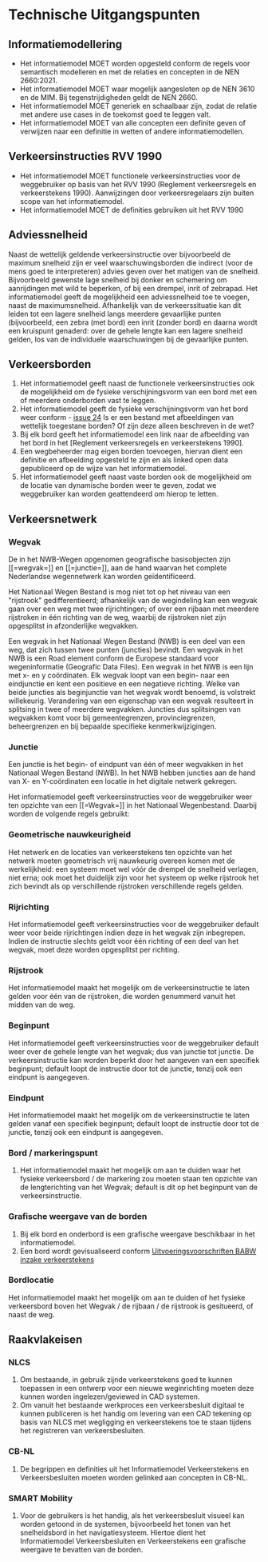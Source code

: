 # Technische Uitgangspunten


<section>
  <h2>Informatiemodellering</h2>
  <p> <ul> <li> Het informatiemodel MOET worden opgesteld conform de regels voor semantisch modelleren en met de relaties en concepten in de NEN 2660:2021. </li>
<li> Het informatiemodel MOET waar mogelijk aangesloten op de NEN 3610 en de MIM. Bij tegenstrijdigheden geldt de NEN 2660. </li>
<li> Het informatiemodel MOET generiek en schaalbaar zijn, zodat de relatie met andere use cases in de toekomst goed te leggen valt.  </li>
<li> Het informatiemodel MOET van alle concepten een definite geven of verwijzen naar een definitie in wetten of andere informatiemodellen. </li></ul></p>
</section>
<section id="conformance"></section>


<section>
<h2>Verkeersinstructies RVV 1990</h2>
  <p> <ul> <li> Het informatiemodel MOET functionele verkeersinstructies voor de weggebruiker op basis van het <a>RVV 1990</a> (Reglement verkeersregels en verkeerstekens 1990). Aanwijzingen door verkeersregelaars zijn buiten scope van het informatiemodel. </li>
<li> Het informatiemodel MOET de definities gebruiken uit het <a>RVV 1990</a> </li></ul></p>
</section>
<section id="conformance"></section>


## Adviessnelheid
Naast de wettelijk geldende verkeersinstructie over bijvoorbeeld de maximum snelheid zijn er veel waarschuwingsborden die indirect (voor de mens goed te interpreteren) advies geven over het matigen van de snelheid. Bijvoorbeeld gewenste lage snelheid bij donker en schemering om aanrijdingen met wild te beperken, of bij een drempel, inrit of zebrapad. Het informatiemodel geeft de mogelijkheid een adviessnelheid toe te voegen, naast de maximumsnelheid. Afhankelijk van de verkeerssituatie kan dit leiden tot een lagere snelheid langs meerdere gevaarlijke punten (bijvoorbeeld, een zebra (met bord) een inrit (zonder bord) en daarna wordt een kruispunt genaderd: over de gehele lengte kan een lagere snelheid gelden, los van de individuele waarschuwingen bij de gevaarlijke punten.

## Verkeersborden
1. Het informatiemodel geeft naast de functionele verkeersinstructies ook de mogelijkheid om de fysieke verschijningsvorm van een bord met een of meerdere onderborden vast te leggen. 
2. Het informatiemodel geeft de fysieke verschijningsvorm van het bord weer conform - [issue 24](https://github.com/Stichting-CROW/verkeersborden/issues/24) Is er een bestand met afbeeldingen van wettelijk toegestane borden? Of zijn deze alleen beschreven in de wet? 
3. Bij elk bord geeft het informatiemodel een link naar de afbeelding van het bord in het [Reglement verkeersregels en verkeerstekens 1990]. 
4. Een wegbeheerder mag eigen borden toevoegen, hiervan dient een definitie en afbeelding opgesteld te zijn en als linked open data gepubliceerd op de wijze van het informatiemodel.
5. Het informatiemodel geeft naast vaste borden ook de mogelijkheid om de locatie van dynamische borden weer te geven, zodat we weggebruiker kan worden geattendeerd om hierop te letten. 


## Verkeersnetwerk



### Wegvak

De in het NWB-Wegen opgenomen geografische basisobjecten zijn [[=wegvak=]] en [[=junctie=]], aan de hand waarvan het complete Nederlandse wegennetwerk kan worden geïdentificeerd. 

Het Nationaal Wegen Bestand is mog niet tot op het niveau van een "rijstrook" gedifferentieerd; afhankelijk van de wegindeling kan een wegvak gaan over een weg met twee rijrichtingen; of over een rijbaan met meerdere rijstroken in één richting van de weg, waarbij de rijstroken niet zijn opgesplitst in afzonderlijke wegvakken. 

<aside class="def"> Een wegvak in het Nationaal Wegen Bestand (NWB) is een deel van een weg, dat zich tussen twee punten (juncties) bevindt. Een wegvak in het NWB is een Road element conform de Europese standaard voor wegeninformatie (Geografic Data Files). Een wegvak in het NWB is een lijn met x- en y coördinaten. Elk wegvak loopt van een begin- naar een eindjunctie en kent een positieve en een negatieve richting. Welke van beide juncties als beginjunctie van het wegvak wordt benoemd, is volstrekt willekeurig. Verandering van een eigenschap van een wegvak resulteert in splitsing in twee of meerdere wegvakken. Juncties dus splitsingen van wegvakken komt voor bij gemeentegrenzen, provinciegrenzen, beheergrenzen en bij bepaalde specifieke kenmerkwijzigingen. </aside>

### Junctie

<aside class="def"> Een junctie is het begin- of eindpunt van één of meer wegvakken in het Nationaal Wegen Bestand (NWB). In het NWB hebben juncties aan de hand van X- en Y-coördinaten een locatie in het digitale netwerk gekregen. </aside>




Het informatiemodel geeft verkeersinstructies voor de weggebruiker weer ten opzichte van een [[=Wegvak=]] in het Nationaal Wegenbestand. Daarbij worden de volgende regels gebruikt:

### Geometrische nauwkeurigheid
Het netwerk en de locaties van verkeerstekens ten opzichte van het netwerk moeten geometrisch vrij nauwkeurig overeen komen met de werkelijkheid: een systeem moet wel vóór de drempel de snelheid verlagen, niet erna; ook moet het duidelijk zijn voor het systeem op welke rijstrook het zich bevindt als op verschillende rijstroken verschillende regels gelden. 

### Rijrichting

Het informatiemodel geeft verkeersinstructies voor de weggebruiker default weer voor beide rijrichtingen indien deze in het wegvak zijn inbegrepen. Indien de instructie slechts geldt voor één richting of een deel van het wegvak, moet deze worden opgesplitst per richting.


### Rijstrook
Het informatiemodel maakt het mogelijk om de verkeersinstructie te laten gelden voor één van de rijstroken, die worden genummerd vanuit het midden van de weg. 


### Beginpunt

Het informatiemodel geeft verkeersinstructies voor de weggebruiker default weer over de gehele lengte van het wegvak; dus van junctie tot junctie. De verkeersinstructie kan worden beperkt door het aangeven van een specifiek beginpunt; default loopt de instructie door tot de junctie, tenzij ook een eindpunt is aangegeven. 

### Eindpunt

Het informatiemodel maakt het mogelijk om de verkeersinstructie te laten gelden vanaf een specifiek beginpunt; default loopt de instructie door tot de junctie, tenzij ook een eindpunt is aangegeven. 


### Bord / markeringspunt
1. Het informatiemodel maakt het mogelijk om aan te duiden waar het fysieke verkeersbord / de markering zou moeten staan ten opzichte van de lengterichting van het Wegvak; default is dit op het beginpunt van de verkeersinstructie. 

### Grafische weergave van de borden
1. Bij elk bord en onderbord is een grafische weergave beschikbaar in het informatiemodel. 
2. Een bord wordt gevisualiseerd conform [Uitvoeringsvoorschriften BABW inzake verkeerstekens](https://wetten.overheid.nl/jci1.3:c:BWBR0009104&hoofdstuk=II&paragraaf=3&z=2012-07-01&g=2012-07-01)



### Bordlocatie
Het informatiemodel maakt het mogelijk om aan te duiden of het fysieke verkeersbord boven het Wegvak / de rijbaan / de rijstrook is gesitueerd, of naast de weg.

## Raakvlakeisen 

### NLCS
1. Om bestaande, in gebruik zijnde verkeerstekens goed te kunnen toepassen in een ontwerp voor een nieuwe weginrichting moeten deze kunnen worden ingelezen/geviewed in CAD systemen.
2. Om vanuit het bestaande werkproces een verkeersbesluit digitaal te kunnen publiceren is het handig om levering van een CAD tekening op basis van NLCS met wegligging en verkeerstekens toe te staan tijdens het registreren van verkeersbesluiten. 

### CB-NL
1. De begrippen en definities uit het Informatiemodel Verkeerstekens en Verkeersbesluiten moeten worden gelinked aan concepten in CB-NL.

### SMART Mobility

1. Voor de gebruikers is het handig, als het verkeersbesluit visueel kan worden getoond in de systemen, bijvoorbeeld het tonen van het snelheidsbord in het navigatiesysteem. Hiertoe dient het Informatiemodel Verkeersbesluiten en Verkeerstekens een grafische weergave te bevatten van de borden. 


